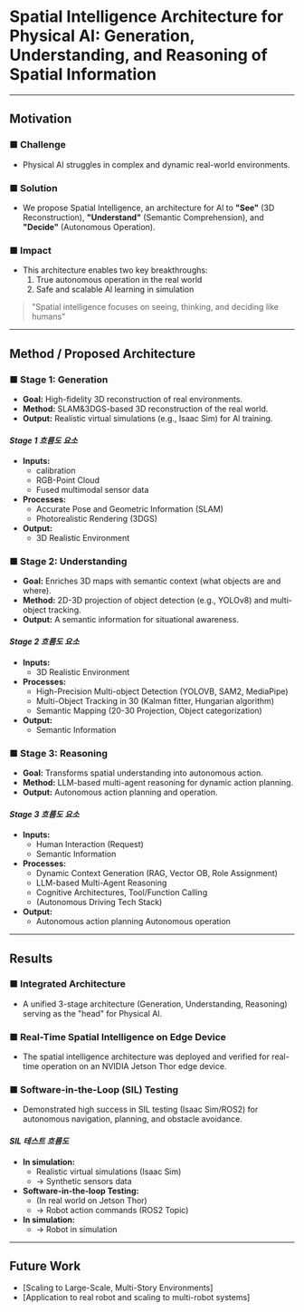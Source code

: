 # Spatial Intelligence Architecture for Physical AI: Generation, Understanding, and Reasoning of Spatial Information

---

## Motivation

### ■ Challenge

- Physical AI struggles in complex and dynamic real-world environments.

### ■ Solution

- We propose Spatial Intelligence, an architecture for Al to **"See"** (3D Reconstruction), **"Understand"** (Semantic Comprehension), and **"Decide"** (Autonomous Operation).

### ■ Impact

- This architecture enables two key breakthroughs:
  1.  True autonomous operation in the real world
  2.  Safe and scalable Al learning in simulation

> "Spatial intelligence focuses on seeing, thinking, and deciding like humans"

---

## Method / Proposed Architecture

### ■ Stage 1: Generation

- **Goal:** High-fidelity 3D reconstruction of real environments.
- **Method:** SLAM&3DGS-based 3D reconstruction of the real world.
- **Output:** Realistic virtual simulations (e.g., Isaac Sim) for Al training.

#### _Stage 1 흐름도 요소_

- **Inputs:**
  - calibration
  - RGB-Point Cloud
  - Fused multimodal sensor data
- **Processes:**
  - Accurate Pose and Geometric Information (SLAM)
  - Photorealistic Rendering (3DGS)
- **Output:**
  - 3D Realistic Environment

### ■ Stage 2: Understanding

- **Goal:** Enriches 3D maps with semantic context (what objects are and where).
- **Method:** 2D-3D projection of object detection (e.g., YOLOv8) and multi-object tracking.
- **Output:** A semantic information for situational awareness.

#### _Stage 2 흐름도 요소_

- **Inputs:**
  - 3D Realistic Environment
- **Processes:**
  - High-Precision Multi-object Detection (YOLOVB, SAM2, MediaPipe)
  - Multi-Object Tracking in 30 (Kalman fitter, Hungarian algorithm)
  - Semantic Mapping (20-30 Projection, Object categorization)
- **Output:**
  - Semantic Information

### ■ Stage 3: Reasoning

- **Goal:** Transforms spatial understanding into autonomous action.
- **Method:** LLM-based multi-agent reasoning for dynamic action planning.
- **Output:** Autonomous action planning and operation.

#### _Stage 3 흐름도 요소_

- **Inputs:**
  - Human Interaction (Request)
  - Semantic Information
- **Processes:**
  - Dynamic Context Generation (RAG, Vector OB, Role Assignment)
  - LLM-based Multi-Agent Reasoning
  - Cognitive Architectures, Tool/Function Calling
  - (Autonomous Driving Tech Stack)
- **Output:**
  - Autonomous action planning Autonomous operation

---

## Results

### ■ Integrated Architecture

- A unified 3-stage architecture (Generation, Understanding, Reasoning) serving as the "head" for Physical AI.

### ■ Real-Time Spatial Intelligence on Edge Device

- The spatial intelligence architecture was deployed and verified for real-time operation on an NVIDIA Jetson Thor edge device.

### ■ Software-in-the-Loop (SIL) Testing

- Demonstrated high success in SIL testing (Isaac Sim/ROS2) for autonomous navigation, planning, and obstacle avoidance.

#### _SIL 테스트 흐름도_

- **In simulation:**
  - Realistic virtual simulations (Isaac Sim)
  - -> Synthetic sensors data
- **Software-in-the-loop Testing:**
  - (In real world on Jetson Thor)
  - -> Robot action commands (ROS2 Topic)
- **In simulation:**
  - -> Robot in simulation

---

## Future Work

- [Scaling to Large-Scale, Multi-Story Environments]
- [Application to real robot and scaling to multi-robot systems]
